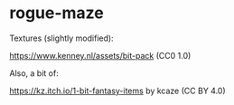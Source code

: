 # rogue-maze

Textures (slightly modified):

https://www.kenney.nl/assets/bit-pack (CC0 1.0)

Also, a bit of:

https://kz.itch.io/1-bit-fantasy-items by kcaze (CC BY 4.0)
